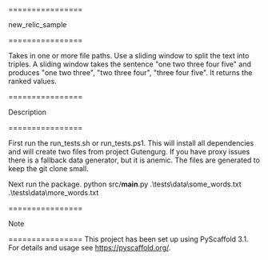 ================

new_relic_sample

================

Takes in one or more file paths. Use a sliding window to split the text into triples.
A sliding window takes the sentence "one two three four five" and produces "one two three", "two three four", "three four five".
It returns the ranked values.

================

Description

================

First run the run_tests.sh or run_tests.ps1.
This will install all dependencies and will create two files from project Gutengurg.
If you have proxy issues there is a fallback data generator, but it is anemic.
The files are generated to keep the git clone small.

Next run the package.
python src/__main__.py .\tests\data\some_words.txt .\tests\data\more_words.txt

================

Note

================
This project has been set up using PyScaffold 3.1. For details and usage see https://pyscaffold.org/.
